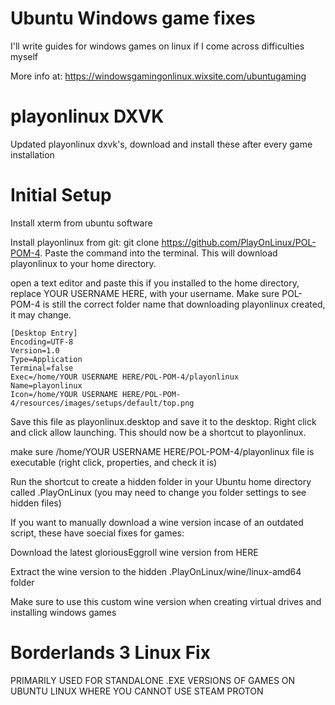 # Ubuntu Windows game fixes
I'll write guides for windows games on linux if I come across difficulties myself

More info at: https://windowsgamingonlinux.wixsite.com/ubuntugaming

# playonlinux DXVK
Updated playonlinux dxvk's, download and install these after every game installation

# Initial Setup
Install xterm from ubuntu software

Install playonlinux from git: git clone https://github.com/PlayOnLinux/POL-POM-4. Paste the command into the terminal. This will download playonlinux to your home directory.

open a text editor and paste this if you installed to the home directory, replace YOUR USERNAME HERE, with your username. Make sure POL-POM-4 is still the correct folder name that downloading playonlinux created, it may change.
```
[Desktop Entry]
Encoding=UTF-8
Version=1.0
Type=Application
Terminal=false
Exec=/home/YOUR USERNAME HERE/POL-POM-4/playonlinux
Name=playonlinux
Icon=/home/YOUR USERNAME HERE/POL-POM-4/resources/images/setups/default/top.png
```

Save this file as playonlinux.desktop and save it to the desktop. Right click and click allow launching. This should now be a shortcut to playonlinux.

make sure /home/YOUR USERNAME HERE/POL-POM-4/playonlinux file is executable (right click, properties, and check it is)

Run the shortcut to create a hidden folder in your Ubuntu home directory called .PlayOnLinux (you may need to change you folder settings to see hidden files)

 

If you want to manually download a wine version incase of an outdated script, these have soecial fixes for games:

Download the latest gloriousEggroll wine version from HERE

Extract the wine version to the hidden .PlayOnLinux/wine/linux-amd64 folder

Make sure to use this custom wine version when creating virtual drives and installing windows games

# Borderlands 3 Linux Fix
PRIMARILY USED FOR STANDALONE .EXE VERSIONS OF GAMES ON UBUNTU LINUX WHERE YOU CANNOT USE STEAM PROTON

